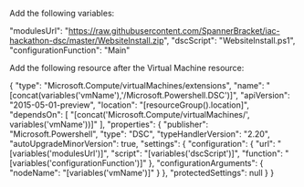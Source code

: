Add the following variables:

"modulesUrl": "https://raw.githubusercontent.com/SpannerBracket/iac-hackathon-dsc/master/WebsiteInstall.zip",
"dscScript": "WebsiteInstall.ps1",
"configurationFunction": "Main"


Add the following resource after the Virtual Machine resource:

{
      "type": "Microsoft.Compute/virtualMachines/extensions",
      "name": "[concat(variables('vmName'),'/Microsoft.Powershell.DSC')]",
      "apiVersion": "2015-05-01-preview",
      "location": "[resourceGroup().location]",
      "dependsOn": [
        "[concat('Microsoft.Compute/virtualMachines/', variables('vmName'))]"
      ],
      "properties": {
        "publisher": "Microsoft.Powershell",
        "type": "DSC",
        "typeHandlerVersion": "2.20",
        "autoUpgradeMinorVersion": true,
        "settings": {
          "configuration": {
            "url": "[variables('modulesUrl')]",
            "script": "[variables('dscScript')]",
            "function": "[variables('configurationFunction')]"
          },
           "configurationArguments": {
             "nodeName": "[variables('vmName')]"
          }
        },
        "protectedSettings": null
      }
    }